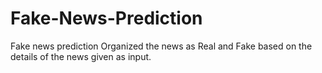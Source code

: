 # Fake-News-Prediction
Fake news prediction
Organized the news as Real and Fake based on the details of the news given as input.
